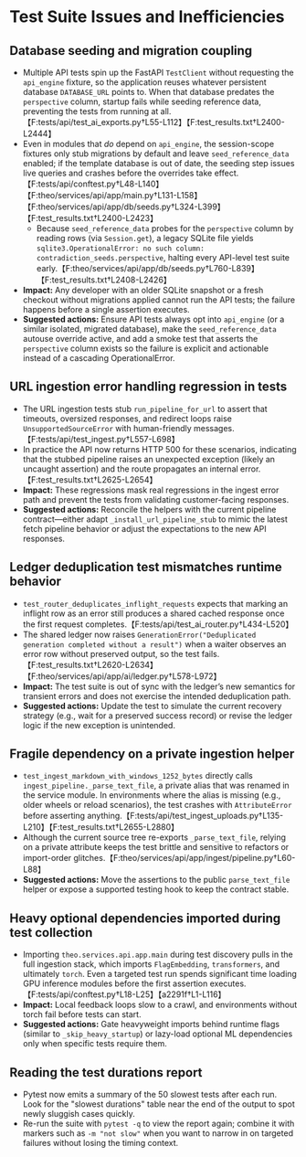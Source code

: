 # Test Suite Issues and Inefficiencies

## Database seeding and migration coupling
- Multiple API tests spin up the FastAPI `TestClient` without requesting the `api_engine` fixture, so the application reuses whatever persistent database `DATABASE_URL` points to. When that database predates the `perspective` column, startup fails while seeding reference data, preventing the tests from running at all.【F:tests/api/test_ai_exports.py†L55-L112】【F:test_results.txt†L2400-L2444】
- Even in modules that *do* depend on `api_engine`, the session-scope fixtures only stub migrations by default and leave `seed_reference_data` enabled; if the template database is out of date, the seeding step issues live queries and crashes before the overrides take effect.【F:tests/api/conftest.py†L48-L140】【F:theo/services/api/app/main.py†L131-L158】【F:theo/services/api/app/db/seeds.py†L324-L399】【F:test_results.txt†L2400-L2423】
  - Because `seed_reference_data` probes for the `perspective` column by reading rows (via `Session.get`), a legacy SQLite file yields `sqlite3.OperationalError: no such column: contradiction_seeds.perspective`, halting every API-level test suite early.【F:theo/services/api/app/db/seeds.py†L760-L839】【F:test_results.txt†L2408-L2426】
- **Impact:** Any developer with an older SQLite snapshot or a fresh checkout without migrations applied cannot run the API tests; the failure happens before a single assertion executes.
- **Suggested actions:** Ensure API tests always opt into `api_engine` (or a similar isolated, migrated database), make the `seed_reference_data` autouse override active, and add a smoke test that asserts the `perspective` column exists so the failure is explicit and actionable instead of a cascading OperationalError.

## URL ingestion error handling regression in tests
- The URL ingestion tests stub `run_pipeline_for_url` to assert that timeouts, oversized responses, and redirect loops raise `UnsupportedSourceError` with human-friendly messages.【F:tests/api/test_ingest.py†L557-L698】
- In practice the API now returns HTTP 500 for these scenarios, indicating that the stubbed pipeline raises an unexpected exception (likely an uncaught assertion) and the route propagates an internal error.【F:test_results.txt†L2625-L2654】
- **Impact:** These regressions mask real regressions in the ingest error path and prevent the tests from validating customer-facing responses.
- **Suggested actions:** Reconcile the helpers with the current pipeline contract—either adapt `_install_url_pipeline_stub` to mimic the latest fetch pipeline behavior or adjust the expectations to the new API responses.

## Ledger deduplication test mismatches runtime behavior
- `test_router_deduplicates_inflight_requests` expects that marking an inflight row as an error still produces a shared cached response once the first request completes.【F:tests/api/test_ai_router.py†L434-L520】
- The shared ledger now raises `GenerationError("Deduplicated generation completed without a result")` when a waiter observes an error row without preserved output, so the test fails.【F:test_results.txt†L2620-L2634】【F:theo/services/api/app/ai/ledger.py†L578-L972】
- **Impact:** The test suite is out of sync with the ledger’s new semantics for transient errors and does not exercise the intended deduplication path.
- **Suggested actions:** Update the test to simulate the current recovery strategy (e.g., wait for a preserved success record) or revise the ledger logic if the new exception is unintended.

## Fragile dependency on a private ingestion helper
- `test_ingest_markdown_with_windows_1252_bytes` directly calls `ingest_pipeline._parse_text_file`, a private alias that was renamed in the service module. In environments where the alias is missing (e.g., older wheels or reload scenarios), the test crashes with `AttributeError` before asserting anything.【F:tests/api/test_ingest_uploads.py†L135-L210】【F:test_results.txt†L2655-L2880】
- Although the current source tree re-exports `_parse_text_file`, relying on a private attribute keeps the test brittle and sensitive to refactors or import-order glitches.【F:theo/services/api/app/ingest/pipeline.py†L60-L88】
- **Suggested actions:** Move the assertions to the public `parse_text_file` helper or expose a supported testing hook to keep the contract stable.

## Heavy optional dependencies imported during test collection
- Importing `theo.services.api.app.main` during test discovery pulls in the full ingestion stack, which imports `FlagEmbedding`, `transformers`, and ultimately `torch`. Even a targeted test run spends significant time loading GPU inference modules before the first assertion executes.【F:tests/api/conftest.py†L18-L25】【a2291f†L1-L116】
- **Impact:** Local feedback loops slow to a crawl, and environments without torch fail before tests can start.
- **Suggested actions:** Gate heavyweight imports behind runtime flags (similar to `_skip_heavy_startup`) or lazy-load optional ML dependencies only when specific tests require them.

## Reading the test durations report
- Pytest now emits a summary of the 50 slowest tests after each run. Look for the "slowest durations" table near the end of the output to spot newly sluggish cases quickly.
- Re-run the suite with `pytest -q` to view the report again; combine it with markers such as `-m "not slow"` when you want to narrow in on targeted failures without losing the timing context.
